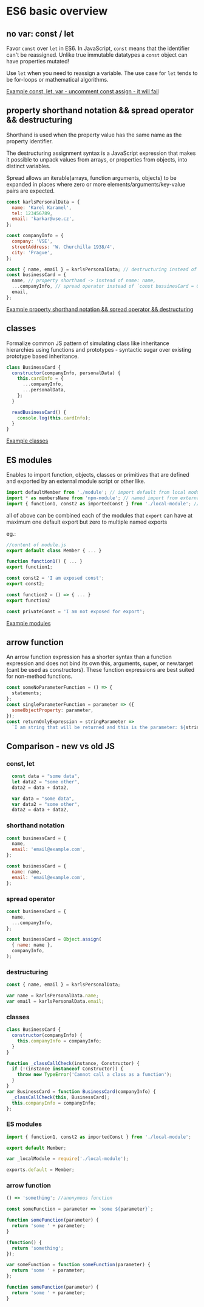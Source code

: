 # ES6 basic overview

## no var: const / let

Favor `const` over `let` in ES6. In JavaScript, `const` means that the identifier can't be reassigned. Unlike true immutable datatypes a `const` object can have properties mutated!

Use `let` when you need to reassign a variable. The use case for `let` tends to be for-loops or mathematical algorithms.

[Example const, let, var - uncomment const assign - it will fail](https://babeljs.io/repl/#?babili=false&browsers=&build=&builtIns=false&code_lz=MYewdgzgLgBAJgQygmBeGAiCIC2BTeJBDAbgCgyB6SxZNTEKACzwCdSKAbPWWhAJnpZcBRi3bkyfQej4BqaeSA&debug=false&circleciRepo=&evaluate=false&lineWrap=true&presets=es2015%2Creact%2Cstage-2&prettier=false&targets=&version=6.26.0)

## property shorthand notation && spread operator && destructuring

Shorthand is used when the property value has the same name as the property identifier.

The destructuring assignment syntax is a JavaScript expression that makes it possible to unpack values from arrays, or properties from objects, into distinct variables.

Spread allows an iterable(arrays, function arguments, objects) to be expanded in places where zero or more elements/arguments/key-value pairs are expected.

```js
const karlsPersonalData = {
  name: 'Karel Karamel',
  tel: 123456789,
  email: 'karkar@vse.cz',
};

const companyInfo = {
  company: 'VSE',
  streetAddress: 'W. Churchilla 1938/4',
  city: 'Prague',
};

const { name, email } = karlsPersonalData; // destructuring instead of `const name = karlsPersonalData.name
const businessCard = {
  name, // property shorthand -> instead of name: name,
  ...companyInfo, // spread operator instead of `const bussinesCard = Object.assign({ name: name }, companyInfo)
  email,
};
```

[Example property shorthand notation && spread operator && destructuring](https://babeljs.io/repl/#?babili=false&browsers=&build=&builtIns=false&code_lz=MYewdgzgLgBA1gQwE4BsIAUCmSLgSgEQSgRgF4YBvAKBhjAQFtMAuGAcgGllMUZukTXuwA0tGFF5sAjACYAzABYArADYA7AA4AnGLqZGCAJYo27REgsABAG4RMAOmAAvUdQC-AbmrVQkWKCMAA4IYACeAJJgAGYg5FTigSHhZgBqAMoAom500EiYmFAAggAmJfkQEGYA6g4wAMIAFgCuSMCNJiik0trymgD0ijkwwEZQYWboggDmzZhu7j5-0FT0QiIwBsZ87vEWaFg4eITECJ4wvuArAEbNEEZgmJX1yCXxNHQMzBviDn9JoUiMRAP30hhMYi8QA&debug=false&circleciRepo=&evaluate=false&lineWrap=true&presets=es2015%2Creact%2Cstage-2&prettier=false&targets=&version=6.26.0)

## classes

Formalize common JS pattern of simulating class like inheritance hierarchies using functions and prototypes - syntactic sugar over existing prototype based inheritance.

```js
class BusinessCard {
  constructor(companyInfo, personalData) {
    this.cardInfo = {
      ...companyInfo,
      ...personalData,
    };
  }

  readBusinessCard() {
    console.log(this.cardInfo);
  }
}
```

[Example classes](https://babeljs.io/repl/#?babili=false&browsers=&build=&builtIns=false&code_lz=MYGwhgzhAEBCCuECWA7AplAwmATgE2gG8AoaaYAexQgBcd5gaKcAKSgWwAcwUBPASRQAzCgBponNDghUwIACJgaYAJRFSZaDQAWSCADpguPIJHQAvGULQNm6PocdufU2NuaH-ydNkKlYcRs7AF8Abg1g4g0AemicNDA8BGR0LGMWNRIyWLJKagoQNH0QCgBzFh09Q2NXFXDs6MjgoA&debug=false&circleciRepo=&evaluate=false&lineWrap=true&presets=es2015%2Creact%2Cstage-2&prettier=false&targets=&version=6.26.0)

## ES modules

Enables to import function, objects, classes or primitives that are defined and exported by an external module script or other like.

```js
import defaultMember from './module'; // import default from local module
import * as membersName from 'npm-module'; // named import from external module every named export is property of membersName object
import { function1, const2 as importedConst } from './local-module'; // named import from internal module
```

all of above can be combined each of the modules that `export` can have at maximum one default export but zero to multiple named exports

eg.:

```js
//content of module.js
export default class Member { ... }

function function1() { ... }
export function1;

const const2 = 'I am exposed const';
export const2;

const function2 = () => { ... }
export function2

const privateConst = 'I am not exposed for export';
```

[Example modules](https://babeljs.io/repl/#?babili=false&browsers=&build=&builtIns=false&code_lz=JYWwDg9gTgLgBAEwKYDMCGBXANjAskkAIySjhSghDgHIA6AehAgWyWoG44AoUSWOAFRw0AZzggCxKCIByaCWQpVqAOzAgAtExZY2nHuGjwA3mQwqAxjGAQVARgA0cC7ZEwATMLG8jSBAGFXeABfRUoaBiwICzQsLWZWDiA&debug=false&circleciRepo=&evaluate=false&lineWrap=true&presets=es2015%2Creact%2Cstage-2&prettier=false&targets=&version=6.26.0)

## arrow function

An arrow function expression has a shorter syntax than a function expression and does not bind its own this, arguments, super, or new.target (cant be used as constructors). These function expressions are best suited for non-method functions.

```js
const someNoParameterFunction = () => {
  statements;
};
const singleParameterFunction = parameter => ({
  someObjectProperty: parameter,
});
const returnOnlyExpression = stringParameter =>
  `I am string that will be returned and this is the parameter: ${stringParameter}`;
```

## Comparison - new vs old JS

### const, let

```js
  const data = "some data",
  let data2 = "some other",
  data2 = data + data2,
```

```js
  var data = "some data",
  var data2 = "some other",
  data2 = data + data2,
```

### shorthand notation

```js
const businessCard = {
  name,
  email: 'email@example.com',
};
```

```js
const businessCard = {
  name: name,
  email: 'email@example.com',
};
```

### spread operator

```js
const businessCard = {
  name,
  ...companyInfo,
};
```

<!-- prettier-ignore -->
```js
const businessCard = Object.assign(
  { name: name },
  companyInfo,
);
```

### destructuring

```js
const { name, email } = karlsPersonalData;
```

```js
var name = karlsPersonalData.name;
var email = karlsPersonalData.email;
```

### classes

```js
class BusinessCard {
  constructor(companyInfo) {
    this.companyInfo = companyInfo;
  }
}
```

```js
function _classCallCheck(instance, Constructor) {
  if (!(instance instanceof Constructor)) {
    throw new TypeError('Cannot call a class as a function');
  }
}
var BusinessCard = function BusinessCard(companyInfo) {
  _classCallCheck(this, BusinessCard);
  this.companyInfo = companyInfo;
};
```

### ES modules

```js
import { function1, const2 as importedConst } from './local-module';

export default Member;
```

```js
var _localModule = require('./local-module');

exports.default = Member;
```

### arrow function

```js
() => 'something'; //anonymous function

const someFunction = parameter => `some ${parameter}`;

function someFunction(parameter) {
  return 'some ' + parameter;
}
```

```js
(function() {
  return 'something';
});

var someFunction = function someFunction(parameter) {
  return 'some ' + parameter;
};

function someFunction(parameter) {
  return 'some ' + parameter;
}
```
